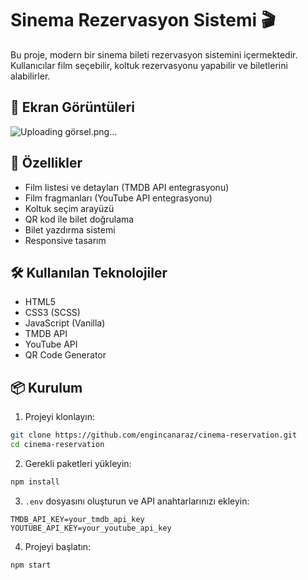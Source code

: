 # Sinema Rezervasyon Sistemi 🎬

Bu proje, modern bir sinema bileti rezervasyon sistemini içermektedir. Kullanıcılar film seçebilir, koltuk rezervasyonu yapabilir ve biletlerini alabilirler.
## 📸 Ekran Görüntüleri

![Uploading görsel.png…]()



## 🚀 Özellikler

- Film listesi ve detayları (TMDB API entegrasyonu)
- Film fragmanları (YouTube API entegrasyonu)
- Koltuk seçim arayüzü
- QR kod ile bilet doğrulama
- Bilet yazdırma sistemi
- Responsive tasarım

## 🛠️ Kullanılan Teknolojiler

- HTML5
- CSS3 (SCSS)
- JavaScript (Vanilla)
- TMDB API
- YouTube API
- QR Code Generator

## 📦 Kurulum

1. Projeyi klonlayın:
```bash
git clone https://github.com/engincanaraz/cinema-reservation.git
cd cinema-reservation
```

2. Gerekli paketleri yükleyin:
```bash
npm install
```

3. `.env` dosyasını oluşturun ve API anahtarlarınızı ekleyin:
```env
TMDB_API_KEY=your_tmdb_api_key
YOUTUBE_API_KEY=your_youtube_api_key
```

4. Projeyi başlatın:
```bash
npm start
```
